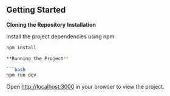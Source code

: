 ## Getting Started

**Cloning the Repository**
**Installation**

Install the project dependencies using npm:

```bash
npm install

**Running the Project**

```bash
npm run dev
```

Open [http://localhost:3000](http://localhost:3000) in your browser to view the project.
